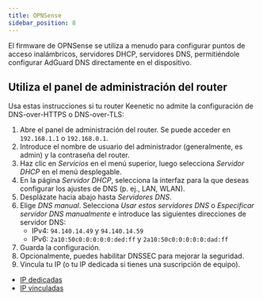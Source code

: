 ```yaml
---
title: OPNSense
sidebar_position: 8
---
```


El firmware de OPNSense se utiliza a menudo para configurar puntos de acceso inalámbricos, servidores DHCP, servidores DNS, permitiéndole configurar AdGuard DNS directamente en el dispositivo.

## Utiliza el panel de administración del router

Usa estas instrucciones si tu router Keenetic no admite la configuración de DNS-over-HTTPS o DNS-over-TLS:

1. Abre el panel de administración del router. Se puede acceder en `192.168.1.1` o `192.168.0.1`.
2. Introduce el nombre de usuario del administrador (generalmente, es admin) y la contraseña del router.
3. Haz clic en _Servicios_ en el menú superior, luego selecciona _Servidor DHCP_ en el menú desplegable.
4. En la página _Servidor DHCP_, selecciona la interfaz para la que deseas configurar los ajustes de DNS (p. ej., LAN, WLAN).
5. Desplázate hacia abajo hasta _Servidores DNS_.
6. Elige _DNS manual_. Selecciona _Usar estos servidores DNS_ o _Especificar servidor DNS manualmente_ e introduce las siguientes direcciones de servidor DNS:
   - IPv4: `94.140.14.49` y `94.140.14.59`
   - IPv6: `2a10:50c0:0:0:0:0:ded:ff` y `2a10:50c0:0:0:0:0:dad:ff`
7. Guarda la configuración.
8. Opcionalmente, puedes habilitar DNSSEC para mejorar la seguridad.
9. Vincula tu IP (o tu IP dedicada si tienes una suscripción de equipo).

- [IP dedicadas](/private-dns/connect-devices/other-options/dedicated-ip.md)
- [IP vinculadas](/private-dns/connect-devices/other-options/linked-ip.md)
